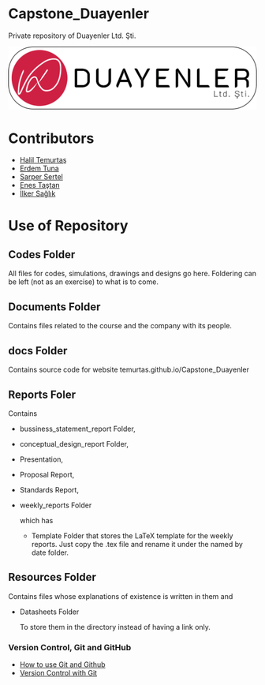 ﻿# Capstone_Duayenler
Private repository of Duayenler Ltd. Şti.

![Alt text](Documents/logos/logo3-with-stroke.png?raw=true "Title")

# Contributors
* [Halil Temurtaş](https://github.com/temurtas)
* [Erdem Tuna](https://github.com/erdemtuna)
* [Sarper Sertel](https://github.com/Kriyusxxx)
* [Enes Taştan](https://github.com/enestastan)
* [İlker Sağlık](https://github.com/isaglik)

# Use of Repository

## Codes Folder
All files for codes, simulations, drawings and designs go here. 
Foldering can be left (not as an exercise) to what is to come.

## Documents Folder
Contains files related to the course and the company with its people.

## docs Folder
Contains source code for website
	temurtas.github.io/Capstone_Duayenler


## Reports Foler
Contains

* bussiness_statement_report Folder,
* conceptual_design_report Folder,	
* Presentation,
* Proposal Report,
* Standards Report,
* weekly_reports Folder

	which has 
	* Template Folder
		that stores the LaTeX template for the weekly reports. 
		Just copy the .tex file and rename it under the named by date folder.

## Resources Folder
Contains files whose explanations of existence is written in them and	

* Datasheets Folder 	
	
	To store them in the directory instead of having a link only.



### Version Control, Git and GitHub
* [How to use Git and Github](https://www.udacity.com/course/how-to-use-git-and-github--ud775)
* [Version Control with Git](https://www.udacity.com/course/version-control-with-git--ud123)
